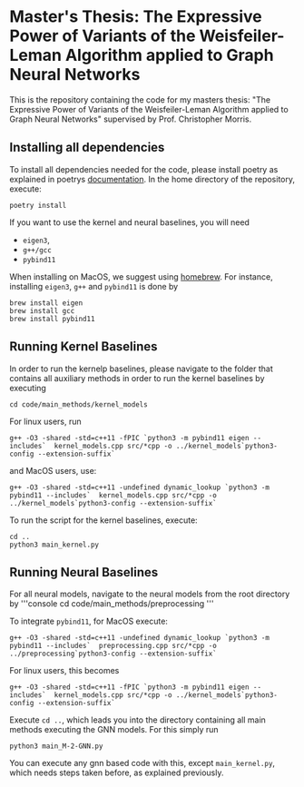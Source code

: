 # Master's Thesis: The Expressive Power of Variants of the Weisfeiler-Leman Algorithm applied to Graph Neural Networks
This is the repository containing the code for my masters thesis: "The Expressive Power of Variants of the Weisfeiler-Leman Algorithm applied to Graph Neural Networks" supervised by Prof. Christopher Morris.

## Installing all dependencies
To install all dependencies needed for the code, please install poetry as explained in poetrys [documentation](https://python-poetry.org/docs/).
In the home directory of the repository, execute:
```console
poetry install
```

If you want to use the kernel and neural baselines, you will need
- `eigen3`,
- `g++/gcc` 
- `pybind11`

When installing on MacOS, we suggest using [homebrew](https://brew.sh). For instance, installing `eigen3`, `g++` and `pybind11` is done by 
```console
brew install eigen
brew install gcc
brew install pybind11
```

## Running Kernel Baselines
In order to run the kernelp baselines, please navigate to the folder that contains all auxiliary methods in order to run the kernel baselines by executing 
```console
cd code/main_methods/kernel_models
```

For linux users, run 
```console
g++ -O3 -shared -std=c++11 -fPIC `python3 -m pybind11 eigen --includes`  kernel_models.cpp src/*cpp -o ../kernel_models`python3-config --extension-suffix`
```

and MacOS users, use: 
```console
g++ -O3 -shared -std=c++11 -undefined dynamic_lookup `python3 -m pybind11 --includes`  kernel_models.cpp src/*cpp -o ../kernel_models`python3-config --extension-suffix`
```

To run the script for the kernel baselines, execute: 
```console
cd ..
python3 main_kernel.py
```

## Running Neural Baselines

For all neural models, navigate to the neural models from the root directory by 
'''console
cd code/main_methods/preprocessing
'''

To integrate `pybind11`, for MacOS execute:
```console
g++ -O3 -shared -std=c++11 -undefined dynamic_lookup `python3 -m pybind11 --includes`  preprocessing.cpp src/*cpp -o ../preprocessing`python3-config --extension-suffix`
``` 

For linux users, this becomes
```
g++ -O3 -shared -std=c++11 -fPIC `python3 -m pybind11 eigen --includes`  kernel_models.cpp src/*cpp -o ../kernel_models`python3-config --extension-suffix`
```

Execute ```cd ..```, which leads you into the directory containing all main methods executing the GNN models.
For this simply run 
```
python3 main_M-2-GNN.py
```
You can execute any gnn based code with this, except `main_kernel.py`, which needs steps taken before, as explained previously.